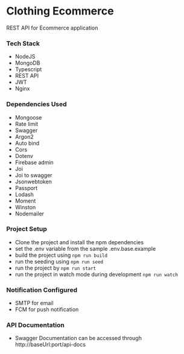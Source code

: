 # Clothing Ecommerce
REST API for Ecommerce application

### Tech Stack
- NodeJS
- MongoDB
- Typescript
- REST API
- JWT
- Nginx
 
### Dependencies Used
- Mongoose
- Rate limit
- Swagger
- Argon2
- Auto bind
- Cors
- Dotenv
- Firebase admin
- Joi
- Joi to swagger
- Jsonwebtoken
- Passport
- Lodash
- Moment
- Winston
- Nodemailer

### Project Setup
- Clone the project and install the npm dependencies
- set the .env variable from the sample .env.base.example
- build the project using ```npm run build```
- run the seeding using ```npm run seed```
- run the project by ```npm run start```
- run the project in watch mode during development ```npm run watch```

### Notification Configured
- SMTP for email
- FCM for push notification

### API Documentation
- Swagger Documentation can be accessed through http://baseUrl:port/api-docs